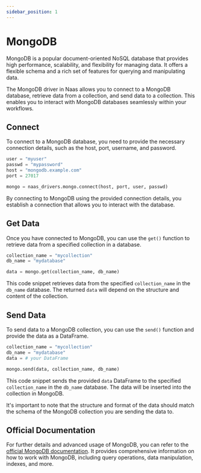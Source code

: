 ```yaml
---
sidebar_position: 1
---
```


# MongoDB

MongoDB is a popular document-oriented NoSQL database that provides high performance, scalability, and flexibility for managing data. It offers a flexible schema and a rich set of features for querying and manipulating data.

The MongoDB driver in Naas allows you to connect to a MongoDB database, retrieve data from a collection, and send data to a collection. This enables you to interact with MongoDB databases seamlessly within your workflows.

## Connect

To connect to a MongoDB database, you need to provide the necessary connection details, such as the host, port, username, and password.

```python
user = "myuser"
passwd = "mypassword"
host = "mongodb.example.com"
port = 27017

mongo = naas_drivers.mongo.connect(host, port, user, passwd)
```

By connecting to MongoDB using the provided connection details, you establish a connection that allows you to interact with the database.

## Get Data

Once you have connected to MongoDB, you can use the `get()` function to retrieve data from a specified collection in a database.

```python
collection_name = "mycollection"
db_name = "mydatabase"

data = mongo.get(collection_name, db_name)
```

This code snippet retrieves data from the specified `collection_name` in the `db_name` database. The returned `data` will depend on the structure and content of the collection.

## Send Data

To send data to a MongoDB collection, you can use the `send()` function and provide the data as a DataFrame.

```python
collection_name = "mycollection"
db_name = "mydatabase"
data = # your DataFrame

mongo.send(data, collection_name, db_name)
```

This code snippet sends the provided `data` DataFrame to the specified `collection_name` in the `db_name` database. The data will be inserted into the collection in MongoDB.

It's important to note that the structure and format of the data should match the schema of the MongoDB collection you are sending the data to.

## Official Documentation

For further details and advanced usage of MongoDB, you can refer to the [official MongoDB documentation](https://docs.mongodb.com/). It provides comprehensive information on how to work with MongoDB, including query operations, data manipulation, indexes, and more.